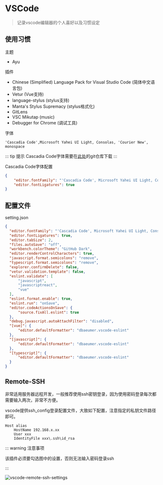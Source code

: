 # VSCode

> 记录vscode编辑器的个人喜好以及习惯设定

## 使用习惯

主题

- Ayu

插件

- Chinese (Simplified) Language Pack for Visual Studio Code (简体中文语言包)
- Vetur (Vue支持)
- language-stylus (stylus支持)
- Manta's Stylus Supremacy (stylus格式化)
- GitLens
- VSC Mikutap (music)
- Debugger for Chrome (调试工具)

字体

```
'Cascadia Code',Microsoft Yahei UI Light, Consolas, 'Courier New', monospace
```

::: tip 提示
Cascadia Code字体需要在[此处](https://github.com/microsoft/cascadia-code)的git仓库下载
:::

Cascadia Code字体配置

```json
{
    "editor.fontFamily": "'Cascadia Code', Microsoft Yahei UI Light, Consolas, 'Courier New', monospace",
    "editor.fontLigatures": true
}
```

## 配置文件

setting.json

```json
{
  "editor.fontFamily": "'Cascadia Code', Microsoft Yahei UI Light, Consolas, 'Courier New', monospace",
  "editor.fontLigatures": true,
  "editor.tabSize": 2,
  "files.autoSave": "off",
  "workbench.colorTheme": "GitHub Dark",
  "editor.renderControlCharacters": true,
  "javascript.format.semicolons": "remove",
  "typescript.format.semicolons": "remove",
  "explorer.confirmDelete": false,
  "vetur.validation.template": false,
  "eslint.validate": [
      "javascript",
      "javascriptreact",
      "vue"
  ],
  "eslint.format.enable": true,
  "eslint.run": "onSave",
  "editor.codeActionsOnSave": {
      "source.fixAll.eslint": true
  },
  "debug.javascript.autoAttachFilter": "disabled",
  "[vue]": {
      "editor.defaultFormatter": "dbaeumer.vscode-eslint"
  },
  "[javascript]": {
      "editor.defaultFormatter": "dbaeumer.vscode-eslint"
  },
  "[typescript]": {
      "editor.defaultFormatter": "dbaeumer.vscode-eslint"
  }
}
```

## Remote-SSH

非常适用服务器远程开发，一般推荐使用ssh密钥登录，因为使用密码登录每次都需要输入两次，非常不方便。

vscode提供ssh_config登录配置文件，大致如下配置，注意指定的私钥文件路径即可。

```
Host alias
    HostName 192.168.x.xx
    User xxx
    IdentityFile xxx\.ssh\id_rsa
```

::: warning 注意事项

该插件必须要勾选图中的设置，否则无法输入密码登录ssh

:::

![vscode-remote-ssh-settings](/img/vscode-remote-ssh-settings.jpg)
